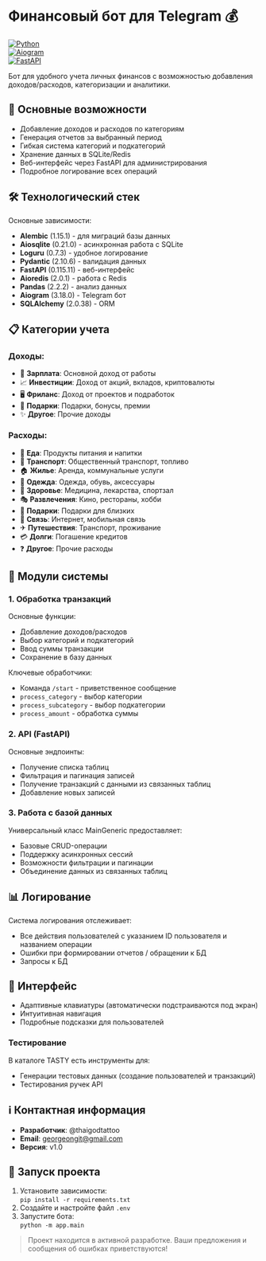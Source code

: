 # Финансовый бот для Telegram 💰  

[![Python](https://img.shields.io/badge/Python-3.10%2B-blue)](https://python.org)  
[![Aiogram](https://img.shields.io/badge/Aiogram-3.18.0-green)](https://docs.aiogram.dev/)  
[![FastAPI](https://img.shields.io/badge/FastAPI-0.115.11-lightgrey)](https://fastapi.tiangolo.com/)  

Бот для удобного учета личных финансов с возможностью добавления доходов/расходов, категоризации и аналитики.  

## 📌 Основные возможности  

- Добавление доходов и расходов по категориям  
- Генерация отчетов за выбранный период  
- Гибкая система категорий и подкатегорий  
- Хранение данных в SQLite/Redis  
- Веб-интерфейс через FastAPI для администрирования  
- Подробное логирование всех операций  

## 🛠 Технологический стек  

Основные зависимости:  
- **Alembic** (1.15.1) - для миграций базы данных  
- **Aiosqlite** (0.21.0) - асинхронная работа с SQLite  
- **Loguru** (0.7.3) - удобное логирование  
- **Pydantic** (2.10.6) - валидация данных  
- **FastAPI** (0.115.11) - веб-интерфейс  
- **Aioredis** (2.0.1) - работа с Redis  
- **Pandas** (2.2.2) - анализ данных  
- **Aiogram** (3.18.0) - Telegram бот  
- **SQLAlchemy** (2.0.38) - ORM  

## 📋 Категории учета  

### Доходы:  
- 💼 **Зарплата**: Основной доход от работы  
- 📈 **Инвестиции**: Доход от акций, вкладов, криптовалюты  
- 🖥 **Фриланс**: Доход от проектов и подработок  
- 🎁 **Подарки**: Подарки, бонусы, премии  
- ✨ **Другое**: Прочие доходы  

### Расходы:  
- 🍏 **Еда**: Продукты питания и напитки  
- 🚕 **Транспорт**: Общественный транспорт, топливо  
- 🏠 **Жилье**: Аренда, коммунальные услуги  
- 👕 **Одежда**: Одежда, обувь, аксессуары  
- 🏥 **Здоровье**: Медицина, лекарства, спортзал  
- 🎭 **Развлечения**: Кино, рестораны, хобби  
- 🎁 **Подарки**: Подарки для близких  
- 📱 **Связь**: Интернет, мобильная связь  
- ✈ **Путешествия**: Транспорт, проживание  
- 💳 **Долги**: Погашение кредитов  
- ❓ **Другое**: Прочие расходы  

## 🧩 Модули системы  

### 1. Обработка транзакций  
Основные функции:  
- Добавление доходов/расходов  
- Выбор категорий и подкатегорий  
- Ввод суммы транзакции  
- Сохранение в базу данных  

Ключевые обработчики:  
- Команда `/start` - приветственное сообщение  
- `process_category` - выбор категории  
- `process_subcategory` - выбор подкатегории  
- `process_amount` - обработка суммы  

### 2. API (FastAPI)  
Основные эндпоинты:  
- Получение списка таблиц  
- Фильтрация и пагинация записей  
- Получение транзакций с данными из связанных таблиц  
- Добавление новых записей  

### 3. Работа с базой данных  
Универсальный класс MainGeneric предоставляет:  
- Базовые CRUD-операции  
- Поддержку асинхронных сессий  
- Возможности фильтрации и пагинации  
- Объединение данных из связанных таблиц  

## 📊 Логирование  
Система логирования отслеживает:  
- Все действия пользователей с указанием ID пользователя и названием операции 
- Ошибки при формировании отчетов / обращении к БД
- Запросы к БД

## 📱 Интерфейс  
- Адаптивные клавиатуры (автоматически подстраиваются под экран)  
- Интуитивная навигация  
- Подробные подсказки для пользователей  

### Тестирование 
В каталоге TASTY есть инструменты для:
- Генерации тестовых данных (создание пользователей и транзакций)  
- Тестирования ручек API 

## ℹ Контактная информация  
- **Разработчик**: @thaigodtattoo  
- **Email**: georgeongit@gmail.com  
- **Версия**: v1.0  

## 🚀 Запуск проекта  
1. Установите зависимости:  
   `pip install -r requirements.txt`  
2. Создайте и настройте файл `.env`  
3. Запустите бота:  
   `python -m app.main`  

> Проект находится в активной разработке. Ваши предложения и сообщения об ошибках приветствуются!
